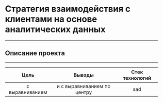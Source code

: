 # Стратегия взаимодействия с клиентами на основе аналитических данных
-----------------------------------------------------------------------------------------------------------------------------------------------------------------------
## Описание проекта
-----------------------------------------------------------------------------------------------------------------------------------------------------------------------

| Цель | Выводы | Стек технологий |
| :--------------------: | :---------------------: |:---------------------------:|
| с выравниванием | и с выравниванием по центру | sad |







